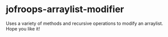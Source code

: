 # jofroops-arraylist-modifier
Uses a variety of methods and recursive operations to modify an arraylist. Hope you like it!
